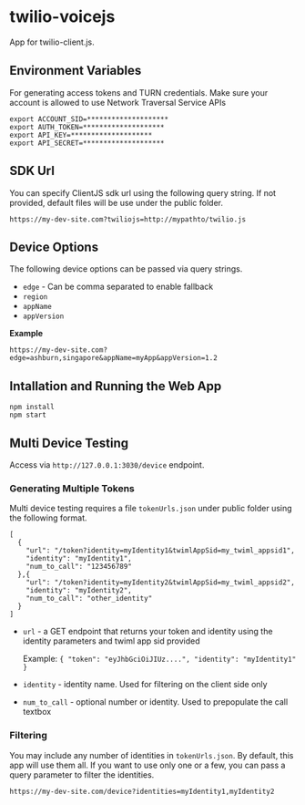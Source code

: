# twilio-voicejs
App for twilio-client.js.

## Environment Variables
For generating access tokens and TURN credentials. Make sure your account is allowed to use Network Traversal Service APIs

```
export ACCOUNT_SID=********************
export AUTH_TOKEN=********************
export API_KEY=********************
export API_SECRET=********************
```

## SDK Url
You can specify ClientJS sdk url using the following query string. If not provided, default files will be use under the public folder.
```
https://my-dev-site.com?twiliojs=http://mypathto/twilio.js
```

## Device Options
The following device options can be passed via query strings.

* `edge` - Can be comma separated to enable fallback
* `region`
* `appName`
* `appVersion`

**Example**
```
https://my-dev-site.com?edge=ashburn,singapore&appName=myApp&appVersion=1.2
```

## Intallation and Running the Web App

```
npm install
npm start
```

## Multi Device Testing

Access via `http://127.0.0.1:3030/device` endpoint.

### Generating Multiple Tokens
Multi device testing requires a file `tokenUrls.json` under public folder using the following format.
```
[
  {
    "url": "/token?identity=myIdentity1&twimlAppSid=my_twiml_appsid1",
    "identity": "myIdentity1",
    "num_to_call": "123456789"
  },{
    "url": "/token?identity=myIdentity2&twimlAppSid=my_twiml_appsid2",
    "identity": "myIdentity2",
    "num_to_call": "other_identity"
  }
]
```

* `url` - a GET endpoint that returns your token and identity using the identity parameters and twiml app sid provided

  Example: `{ "token": "eyJhbGciOiJIUz....", "identity": "myIdentity1" }`

* `identity` - identity name. Used for filtering on the client side only
* `num_to_call` - optional number or identity. Used to prepopulate the call textbox


### Filtering
You may include any number of identities in `tokenUrls.json`. By default, this app will use them all. If you want to use only one or a few, you can pass a query parameter to filter the identities.
```
https://my-dev-site.com/device?identities=myIdentity1,myIdentity2
```
